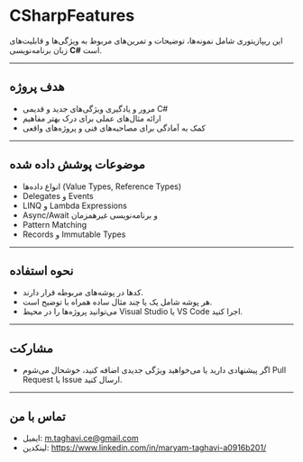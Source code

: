 # CSharpFeatures

این ریپازیتوری شامل نمونه‌ها، توضیحات و تمرین‌های مربوط به ویژگی‌ها و قابلیت‌های زبان برنامه‌نویسی **C#** است.

---

## هدف پروژه

- مرور و یادگیری ویژگی‌های جدید و قدیمی C#  
- ارائه مثال‌های عملی برای درک بهتر مفاهیم  
- کمک به آمادگی برای مصاحبه‌های فنی و پروژه‌های واقعی

---

## موضوعات پوشش داده شده

- انواع داده‌ها (Value Types, Reference Types)  
- Delegates و Events  
- LINQ و Lambda Expressions  
- Async/Await و برنامه‌نویسی غیرهمزمان  
- Pattern Matching  
- Records و Immutable Types  

---

## نحوه استفاده

- کدها در پوشه‌های مربوطه قرار دارند.  
- هر پوشه شامل یک یا چند مثال ساده همراه با توضیح است.  
- می‌توانید پروژه‌ها را در محیط Visual Studio یا VS Code اجرا کنید.

---

## مشارکت

- اگر پیشنهادی دارید یا می‌خواهید ویژگی جدیدی اضافه کنید، خوشحال می‌شوم Pull Request یا Issue ارسال کنید.

---

## تماس با من

- ایمیل: m.taghavi.ce@gmail.com 
- لینکدین: https://www.linkedin.com/in/maryam-taghavi-a0916b201/
